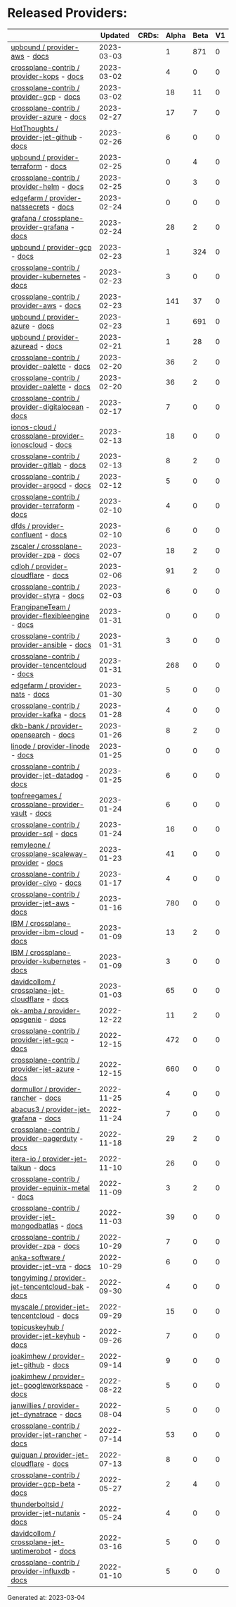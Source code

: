 # Released Providers:

||Updated|CRDs:|Alpha|Beta|V1|
|---|---|---|---|---|---|
|[upbound / provider-aws](https://github.com/upbound/provider-aws) - [docs](https://doc.crds.dev/github.com/upbound/provider-aws@v0.30.0)|2023-03-03||1|871|0|
|[crossplane-contrib / provider-kops](https://github.com/crossplane-contrib/provider-kops) - [docs](https://doc.crds.dev/github.com/crossplane-contrib/provider-kops@v0.1.1)|2023-03-02||4|0|0|
|[crossplane-contrib / provider-gcp](https://github.com/crossplane-contrib/provider-gcp) - [docs](https://doc.crds.dev/github.com/crossplane-contrib/provider-gcp@v0.22.0)|2023-03-02||18|11|0|
|[crossplane-contrib / provider-azure](https://github.com/crossplane-contrib/provider-azure) - [docs](https://doc.crds.dev/github.com/crossplane-contrib/provider-azure@v0.20.0)|2023-02-27||17|7|0|
|[HotThoughts / provider-jet-github](https://github.com/HotThoughts/provider-jet-github) - [docs](https://doc.crds.dev/github.com/HotThoughts/provider-jet-github@v0.0.2)|2023-02-26||6|0|0|
|[upbound / provider-terraform](https://github.com/upbound/provider-terraform) - [docs](https://doc.crds.dev/github.com/upbound/provider-terraform@v0.5.0)|2023-02-25||0|4|0|
|[crossplane-contrib / provider-helm](https://github.com/crossplane-contrib/provider-helm) - [docs](https://doc.crds.dev/github.com/crossplane-contrib/provider-helm@v0.14.0)|2023-02-25||0|3|0|
|[edgefarm / provider-natssecrets](https://github.com/edgefarm/provider-natssecrets) - [docs](https://doc.crds.dev/github.com/edgefarm/provider-natssecrets@v0.1.1)|2023-02-24||0|0|0|
|[grafana / crossplane-provider-grafana](https://github.com/grafana/crossplane-provider-grafana) - [docs](https://doc.crds.dev/github.com/grafana/crossplane-provider-grafana@v0.3.0)|2023-02-24||28|2|0|
|[upbound / provider-gcp](https://github.com/upbound/provider-gcp) - [docs](https://doc.crds.dev/github.com/upbound/provider-gcp@v0.28.0)|2023-02-23||1|324|0|
|[crossplane-contrib / provider-kubernetes](https://github.com/crossplane-contrib/provider-kubernetes) - [docs](https://doc.crds.dev/github.com/crossplane-contrib/provider-kubernetes@v0.7.0)|2023-02-23||3|0|0|
|[crossplane-contrib / provider-aws](https://github.com/crossplane-contrib/provider-aws) - [docs](https://doc.crds.dev/github.com/crossplane-contrib/provider-aws@v0.37.1)|2023-02-23||141|37|0|
|[upbound / provider-azure](https://github.com/upbound/provider-azure) - [docs](https://doc.crds.dev/github.com/upbound/provider-azure@v0.28.0)|2023-02-23||1|691|0|
|[upbound / provider-azuread](https://github.com/upbound/provider-azuread) - [docs](https://doc.crds.dev/github.com/upbound/provider-azuread@v0.4.0)|2023-02-21||1|28|0|
|[crossplane-contrib / provider-palette](https://github.com/crossplane-contrib/provider-palette) - [docs](https://doc.crds.dev/github.com/crossplane-contrib/provider-palette@v0.11.0)|2023-02-20||36|2|0|
|[crossplane-contrib / provider-palette](https://github.com/crossplane-contrib/provider-palette) - [docs](https://doc.crds.dev/github.com/crossplane-contrib/provider-palette@v0.11.0)|2023-02-20||36|2|0|
|[crossplane-contrib / provider-digitalocean](https://github.com/crossplane-contrib/provider-digitalocean) - [docs](https://doc.crds.dev/github.com/crossplane-contrib/provider-digitalocean@v0.2.0)|2023-02-17||7|0|0|
|[ionos-cloud / crossplane-provider-ionoscloud](https://github.com/ionos-cloud/crossplane-provider-ionoscloud) - [docs](https://doc.crds.dev/github.com/ionos-cloud/crossplane-provider-ionoscloud@v1.0.3)|2023-02-13||18|0|0|
|[crossplane-contrib / provider-gitlab](https://github.com/crossplane-contrib/provider-gitlab) - [docs](https://doc.crds.dev/github.com/crossplane-contrib/provider-gitlab@v0.2.0)|2023-02-13||8|2|0|
|[crossplane-contrib / provider-argocd](https://github.com/crossplane-contrib/provider-argocd) - [docs](https://doc.crds.dev/github.com/crossplane-contrib/provider-argocd@v0.1.0)|2023-02-12||5|0|0|
|[crossplane-contrib / provider-terraform](https://github.com/crossplane-contrib/provider-terraform) - [docs](https://doc.crds.dev/github.com/crossplane-contrib/provider-terraform@v0.6.0)|2023-02-10||4|0|0|
|[dfds / provider-confluent](https://github.com/dfds/provider-confluent) - [docs](https://doc.crds.dev/github.com/dfds/provider-confluent@v0.0.6)|2023-02-10||6|0|0|
|[zscaler / crossplane-provider-zpa](https://github.com/zscaler/crossplane-provider-zpa) - [docs](https://doc.crds.dev/github.com/zscaler/crossplane-provider-zpa@v0.1.0)|2023-02-07||18|2|0|
|[cdloh / provider-cloudflare](https://github.com/cdloh/provider-cloudflare) - [docs](https://doc.crds.dev/github.com/cdloh/provider-cloudflare@v0.1.0)|2023-02-06||91|2|0|
|[crossplane-contrib / provider-styra](https://github.com/crossplane-contrib/provider-styra) - [docs](https://doc.crds.dev/github.com/crossplane-contrib/provider-styra@v0.3.0)|2023-02-03||6|0|0|
|[FrangipaneTeam / provider-flexibleengine](https://github.com/FrangipaneTeam/provider-flexibleengine) - [docs](https://doc.crds.dev/github.com/FrangipaneTeam/provider-flexibleengine@v0.4.1)|2023-01-31||0|0|0|
|[crossplane-contrib / provider-ansible](https://github.com/crossplane-contrib/provider-ansible) - [docs](https://doc.crds.dev/github.com/crossplane-contrib/provider-ansible@v0.4.1)|2023-01-31||3|0|0|
|[crossplane-contrib / provider-tencentcloud](https://github.com/crossplane-contrib/provider-tencentcloud) - [docs](https://doc.crds.dev/github.com/crossplane-contrib/provider-tencentcloud@v0.6.0)|2023-01-31||268|0|0|
|[edgefarm / provider-nats](https://github.com/edgefarm/provider-nats) - [docs](https://doc.crds.dev/github.com/edgefarm/provider-nats@v0.1.0)|2023-01-30||5|0|0|
|[crossplane-contrib / provider-kafka](https://github.com/crossplane-contrib/provider-kafka) - [docs](https://doc.crds.dev/github.com/crossplane-contrib/provider-kafka@v0.4.2)|2023-01-28||4|0|0|
|[dkb-bank / provider-opensearch](https://github.com/dkb-bank/provider-opensearch) - [docs](https://doc.crds.dev/github.com/dkb-bank/provider-opensearch@v0.3.0)|2023-01-26||8|2|0|
|[linode / provider-linode](https://github.com/linode/provider-linode) - [docs](https://doc.crds.dev/github.com/linode/provider-linode@v0.0.5)|2023-01-25||0|0|0|
|[crossplane-contrib / provider-jet-datadog](https://github.com/crossplane-contrib/provider-jet-datadog) - [docs](https://doc.crds.dev/github.com/crossplane-contrib/provider-jet-datadog@v0.1.0)|2023-01-25||6|0|0|
|[topfreegames / crossplane-provider-vault](https://github.com/topfreegames/crossplane-provider-vault) - [docs](https://doc.crds.dev/github.com/topfreegames/crossplane-provider-vault@v0.3.1)|2023-01-24||6|0|0|
|[crossplane-contrib / provider-sql](https://github.com/crossplane-contrib/provider-sql) - [docs](https://doc.crds.dev/github.com/crossplane-contrib/provider-sql@v0.6.0)|2023-01-24||16|0|0|
|[remyleone / crossplane-scaleway-provider](https://github.com/remyleone/crossplane-scaleway-provider) - [docs](https://doc.crds.dev/github.com/remyleone/crossplane-scaleway-provider@v0.0.1)|2023-01-23||41|0|0|
|[crossplane-contrib / provider-civo](https://github.com/crossplane-contrib/provider-civo) - [docs](https://doc.crds.dev/github.com/crossplane-contrib/provider-civo@v0.1)|2023-01-17||4|0|0|
|[crossplane-contrib / provider-jet-aws](https://github.com/crossplane-contrib/provider-jet-aws) - [docs](https://doc.crds.dev/github.com/crossplane-contrib/provider-jet-aws@v0.5.0-preview)|2023-01-16||780|0|0|
|[IBM / crossplane-provider-ibm-cloud](https://github.com/IBM/crossplane-provider-ibm-cloud) - [docs](https://doc.crds.dev/github.com/IBM/crossplane-provider-ibm-cloud@v1.8.0)|2023-01-09||13|2|0|
|[IBM / crossplane-provider-kubernetes](https://github.com/IBM/crossplane-provider-kubernetes) - [docs](https://doc.crds.dev/github.com/IBM/crossplane-provider-kubernetes@v1.8.0)|2023-01-09||3|0|0|
|[davidcollom / crossplane-jet-cloudflare](https://github.com/davidcollom/crossplane-jet-cloudflare) - [docs](https://doc.crds.dev/github.com/davidcollom/crossplane-jet-cloudflare@0.0.1)|2023-01-03||65|0|0|
|[ok-amba / provider-opsgenie](https://github.com/ok-amba/provider-opsgenie) - [docs](https://doc.crds.dev/github.com/ok-amba/provider-opsgenie@v0.2.0)|2022-12-22||11|2|0|
|[crossplane-contrib / provider-jet-gcp](https://github.com/crossplane-contrib/provider-jet-gcp) - [docs](https://doc.crds.dev/github.com/crossplane-contrib/provider-jet-gcp@v0.3.0-preview)|2022-12-15||472|0|0|
|[crossplane-contrib / provider-jet-azure](https://github.com/crossplane-contrib/provider-jet-azure) - [docs](https://doc.crds.dev/github.com/crossplane-contrib/provider-jet-azure@v0.12.0-preview)|2022-12-15||660|0|0|
|[dormullor / provider-rancher](https://github.com/dormullor/provider-rancher) - [docs](https://doc.crds.dev/github.com/dormullor/provider-rancher@0.0.2)|2022-11-25||4|0|0|
|[abacus3 / provider-jet-grafana](https://github.com/abacus3/provider-jet-grafana) - [docs](https://doc.crds.dev/github.com/abacus3/provider-jet-grafana@v0.1.0)|2022-11-24||7|0|0|
|[crossplane-contrib / provider-pagerduty](https://github.com/crossplane-contrib/provider-pagerduty) - [docs](https://doc.crds.dev/github.com/crossplane-contrib/provider-pagerduty@v0.3.0)|2022-11-18||29|2|0|
|[itera-io / provider-jet-taikun](https://github.com/itera-io/provider-jet-taikun) - [docs](https://doc.crds.dev/github.com/itera-io/provider-jet-taikun@v0.3.0)|2022-11-10||26|0|0|
|[crossplane-contrib / provider-equinix-metal](https://github.com/crossplane-contrib/provider-equinix-metal) - [docs](https://doc.crds.dev/github.com/crossplane-contrib/provider-equinix-metal@v0.0.11)|2022-11-09||3|2|0|
|[crossplane-contrib / provider-jet-mongodbatlas](https://github.com/crossplane-contrib/provider-jet-mongodbatlas) - [docs](https://doc.crds.dev/github.com/crossplane-contrib/provider-jet-mongodbatlas@v0.3.0)|2022-11-03||39|0|0|
|[crossplane-contrib / provider-zpa](https://github.com/crossplane-contrib/provider-zpa) - [docs](https://doc.crds.dev/github.com/crossplane-contrib/provider-zpa@v0.4.0)|2022-10-29||7|0|0|
|[anka-software / provider-jet-vra](https://github.com/anka-software/provider-jet-vra) - [docs](https://doc.crds.dev/github.com/anka-software/provider-jet-vra@test)|2022-10-29||6|0|0|
|[tongyiming / provider-jet-tencentcloud-bak](https://github.com/tongyiming/provider-jet-tencentcloud-bak) - [docs](https://doc.crds.dev/github.com/tongyiming/provider-jet-tencentcloud-bak@v0.1.0)|2022-09-30||4|0|0|
|[myscale / provider-jet-tencentcloud](https://github.com/myscale/provider-jet-tencentcloud) - [docs](https://doc.crds.dev/github.com/myscale/provider-jet-tencentcloud@v0.3.2)|2022-09-29||15|0|0|
|[topicuskeyhub / provider-jet-keyhub](https://github.com/topicuskeyhub/provider-jet-keyhub) - [docs](https://doc.crds.dev/github.com/topicuskeyhub/provider-jet-keyhub@v0.1.1)|2022-09-26||7|0|0|
|[joakimhew / provider-jet-github](https://github.com/joakimhew/provider-jet-github) - [docs](https://doc.crds.dev/github.com/joakimhew/provider-jet-github@v0.1.5-alpha)|2022-09-14||9|0|0|
|[joakimhew / provider-jet-googleworkspace](https://github.com/joakimhew/provider-jet-googleworkspace) - [docs](https://doc.crds.dev/github.com/joakimhew/provider-jet-googleworkspace@v0.1.0)|2022-08-22||5|0|0|
|[janwillies / provider-jet-dynatrace](https://github.com/janwillies/provider-jet-dynatrace) - [docs](https://doc.crds.dev/github.com/janwillies/provider-jet-dynatrace@v0.0.1)|2022-08-04||5|0|0|
|[crossplane-contrib / provider-jet-rancher](https://github.com/crossplane-contrib/provider-jet-rancher) - [docs](https://doc.crds.dev/github.com/crossplane-contrib/provider-jet-rancher@v0.1.0)|2022-07-14||53|0|0|
|[guiguan / provider-jet-cloudflare](https://github.com/guiguan/provider-jet-cloudflare) - [docs](https://doc.crds.dev/github.com/guiguan/provider-jet-cloudflare@v0.1.1)|2022-07-13||8|0|0|
|[crossplane-contrib / provider-gcp-beta](https://github.com/crossplane-contrib/provider-gcp-beta) - [docs](https://doc.crds.dev/github.com/crossplane-contrib/provider-gcp-beta@v0.1.0)|2022-05-27||2|4|0|
|[thunderboltsid / provider-jet-nutanix](https://github.com/thunderboltsid/provider-jet-nutanix) - [docs](https://doc.crds.dev/github.com/thunderboltsid/provider-jet-nutanix@0.1.0)|2022-05-24||4|0|0|
|[davidcollom / crossplane-jet-uptimerobot](https://github.com/davidcollom/crossplane-jet-uptimerobot) - [docs](https://doc.crds.dev/github.com/davidcollom/crossplane-jet-uptimerobot@0.0.1)|2022-03-16||5|0|0|
|[crossplane-contrib / provider-influxdb](https://github.com/crossplane-contrib/provider-influxdb) - [docs](https://doc.crds.dev/github.com/crossplane-contrib/provider-influxdb@v0.1.2)|2022-01-10||5|0|0|

Generated at: 2023-03-04